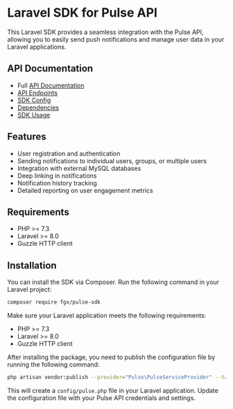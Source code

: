 # Laravel SDK for Pulse API

This Laravel SDK provides a seamless integration with the Pulse API, allowing you to easily send push notifications and manage user data in your Laravel applications.

## API Documentation

- Full [API Documentation](./docs/api)
- [API Endpoints](./docs/api-endpoints) 
- [SDK Config](./docs/config)
- [Dependencies](./docs/dependencies)
- [SDK Usage](./docs/usage)

## Features

- User registration and authentication
- Sending notifications to individual users, groups, or multiple users
- Integration with external MySQL databases
- Deep linking in notifications
- Notification history tracking
- Detailed reporting on user engagement metrics

## Requirements

- PHP >= 7.3
- Laravel >= 8.0
- Guzzle HTTP client

## Installation

You can install the SDK via Composer. Run the following command in your Laravel project:

```bash
composer require fgx/pulse-sdk
```

Make sure your Laravel application meets the following requirements:

- PHP >= 7.3
- Laravel >= 8.0
- Guzzle HTTP client
  
After installing the package, you need to publish the configuration file by running the following command:

```sh
php artisan vendor:publish --provider="Pulse\PulseServiceProvider" --tag="config"
```

This will create a `config/pulse.php` file in your Laravel application. Update the configuration file with your Pulse API credentials and settings.